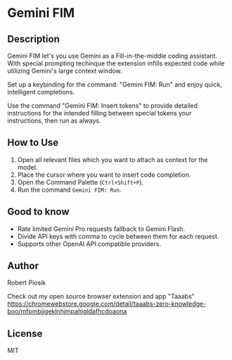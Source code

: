 # Gemini FIM

## Description

Gemini FIM let's you use Gemini as a Fill-in-the-middle coding assistant. With special prompting techinque the extension infills expected code while utilizing Gemini's large context window.

Set up a keybinding for the command: "Gemini FIM: Run" and enjoy quick, intelligent completions.

Use the command "Gemini FIM: Insert <FIM></FIM> tokens" to provide detailed instructions for the intended filling between special tokens <FIM>your instructions</FIM>, then run as always.

## How to Use

1. Open all relevant files which you want to attach as context for the model.
2. Place the cursor where you want to insert code completion.
3. Open the Command Palette (`Ctrl+Shift+P`).
4. Run the command `Gemini FIM: Run`.

## Good to know

- Rate limited Gemini Pro requests fallback to Gemini Flash.
- Divide API keys with comma to cycle between them for each request.
- Supports other OpenAI API compatible providers.

## Author

Robert Piosik

Check out my open source browser extension and app "Taaabs" https://chromewebstore.google.com/detail/taaabs-zero-knowledge-boo/mfpmbjjgeklnhjmpahigldafhcdoaona

## License

MIT
